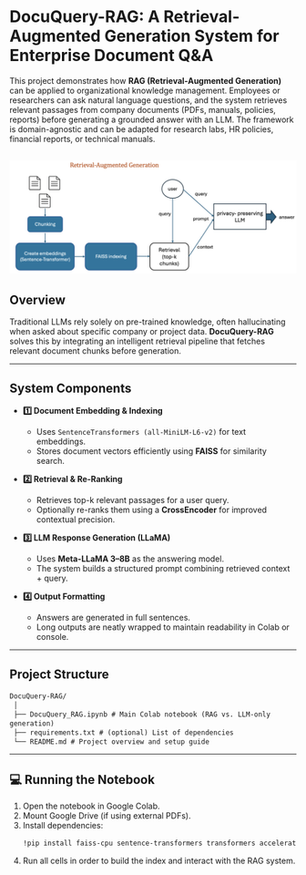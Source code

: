 # DocuQuery-RAG: A Retrieval-Augmented Generation System for Enterprise Document Q&A
This project demonstrates how **RAG (Retrieval-Augmented Generation)** can be applied to organizational knowledge management.
Employees or researchers can ask natural language questions, and the system retrieves relevant passages from company documents (PDFs, manuals, policies, reports) before generating a grounded answer with an LLM.
The framework is domain-agnostic and can be adapted for research labs, HR policies, financial reports, or technical manuals.

![DocuQuery-RAG](RAG-system-overveiw.png)
---

## Overview

Traditional LLMs rely solely on pre-trained knowledge, often hallucinating when asked about specific company or project data. **DocuQuery-RAG** solves this by integrating an intelligent retrieval pipeline that fetches relevant document chunks before generation.  

---

## System Components

- **1️⃣ Document Embedding & Indexing**  
  - Uses `SentenceTransformers (all-MiniLM-L6-v2)` for text embeddings.  
  - Stores document vectors efficiently using **FAISS** for similarity search.

- **2️⃣ Retrieval & Re-Ranking**  
  - Retrieves top-k relevant passages for a user query.  
  - Optionally re-ranks them using a **CrossEncoder** for improved contextual precision.

- **3️⃣ LLM Response Generation (LLaMA)**  
  - Uses **Meta-LLaMA 3–8B** as the answering model.  
  - The system builds a structured prompt combining retrieved context + query.  

- **4️⃣ Output Formatting**  
  - Answers are generated in full sentences.  
  - Long outputs are neatly wrapped to maintain readability in Colab or console.

---

## Project Structure

```
DocuQuery-RAG/
 │
 ├── DocuQuery_RAG.ipynb # Main Colab notebook (RAG vs. LLM-only generation)
 ├── requirements.txt # (optional) List of dependencies
 └── README.md # Project overview and setup guide
```
---

## 💻 Running the Notebook

1. Open the notebook in Google Colab.  
2. Mount Google Drive (if using external PDFs).  
3. Install dependencies:
   ```bash
   !pip install faiss-cpu sentence-transformers transformers accelerate huggingface_hub

4. Run all cells in order to build the index and interact with the RAG system.





